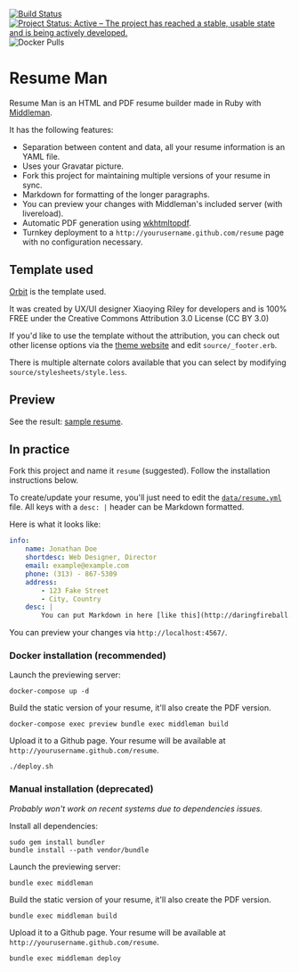 [![Build Status](https://travis-ci.org/reefab/ResumeMan.svg?branch=master)](https://travis-ci.org/reefab/ResumeMan)
[![Project Status: Active – The project has reached a stable, usable state and is being actively developed.](https://www.repostatus.org/badges/latest/active.svg)](https://www.repostatus.org/#active)
![Docker Pulls](https://img.shields.io/docker/pulls/reefab/resumeman)

# Resume Man

Resume Man is an HTML and PDF resume builder made in Ruby with [Middleman](http://middlemanapp.com/).

It has the following features:

 * Separation between content and data, all your resume information is an YAML
   file.
 * Uses your Gravatar picture.
 * Fork this project for maintaining multiple versions of your resume in sync.
 * Markdown for formatting of the longer paragraphs.
 * You can preview your changes with Middleman's included server (with
   livereload).
 * Automatic PDF generation using [wkhtmltopdf](http://wkhtmltopdf.org).
 * Turnkey deployment to a `http://yourusername.github.com/resume` page with no configuration necessary. 

## Template used

[Orbit](https://github.com/xriley/Orbit-Theme) is the template used.

It was created by UX/UI designer Xiaoying Riley for developers and is 100% FREE under the Creative Commons Attribution 3.0 License (CC BY 3.0)

If you'd like to use the template without the attribution, you can check out other license options via the [theme website](http://themes.3rdwavemedia.com/website-templates/orbit-free-resume-cv-template-for-developers/) and edit `source/_footer.erb`.

There is multiple alternate colors available that you can select by modifying `source/stylesheets/style.less`.

## Preview

See the result: [sample resume](http://reefab.github.io/ResumeMan/).

## In practice

Fork this project and name it `resume` (suggested).
Follow the installation instructions below.

To create/update your resume, you'll just need to edit the [`data/resume.yml`](https://github.com/reefab/ResumeMan/blob/master/data/resume.yml) file.
All keys with a `desc: |` header can be Markdown formatted.

Here is what it looks like:

```yaml
info:
    name: Jonathan Doe
    shortdesc: Web Designer, Director
    email: example@example.com
    phone: (313) - 867-5309
    address:
        - 123 Fake Street
        - City, Country
    desc: |
        You can put Markdown in here [like this](http://daringfireball.net/projects/markdown/).
```

You can preview your changes via `http://localhost:4567/`.

### Docker installation (recommended)

Launch the previewing server:

    docker-compose up -d

Build the static version of your resume, it'll also create the PDF version.

    docker-compose exec preview bundle exec middleman build

Upload it to a Github page. Your resume will be available at `http://yourusername.github.com/resume`.

    ./deploy.sh

### Manual installation (deprecated)

*Probably won't work on recent systems due to dependencies issues.*

Install all dependencies:

    sudo gem install bundler
    bundle install --path vendor/bundle

Launch the previewing server:

    bundle exec middleman

Build the static version of your resume, it'll also create the PDF version.

    bundle exec middleman build

Upload it to a Github page. Your resume will be available at `http://yourusername.github.com/resume`.

    bundle exec middleman deploy

